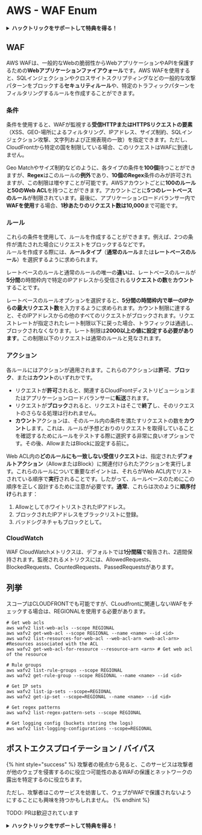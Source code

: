 # AWS - WAF Enum

<details>

<summary><strong>ハックトリックをサポートして特典を得る！</strong></summary>

* **HackTricksで会社を宣伝したい**場合や、**PEASSの最新バージョンにアクセスしたい**場合、または**HackTricksをPDFでダウンロード**したい場合は、[**サブスクリプションプラン**](https://github.com/sponsors/carlospolop)をチェックしてください！
* [**公式のPEASS＆HackTricksグッズ**](https://peass.creator-spring.com)を手に入れる
* [**The PEASS Family**](https://opensea.io/collection/the-peass-family)を見つけて、独占的な[**NFT**](https://opensea.io/collection/the-peass-family)のコレクションを見つける
* 💬 [**Discordグループ**](https://discord.gg/hRep4RUj7f)または[**Telegramグループ**](https://t.me/peass)に参加するか、**Twitter**で私をフォローする🐦 [**@carlospolopm**](https://twitter.com/carlospolopm)
* **ハッキングのトリックを共有するには、**[**HackTricks**](https://github.com/carlospolop/hacktricks)と[**HackTricks Cloud**](https://github.com/carlospolop/hacktricks-cloud)のGitHubリポジトリにPRを提出してください。

</details>

## WAF

AWS WAFは、一般的なWebの脆弱性からWebアプリケーションやAPIを保護するための**Webアプリケーションファイアウォール**です。AWS WAFを使用すると、SQLインジェクションやクロスサイトスクリプティングなどの一般的な攻撃パターンをブロックする**セキュリティルール**や、特定のトラフィックパターンをフィルタリングするルールを作成することができます。

### 条件

条件を使用すると、WAFが監視する**受信HTTPまたはHTTPSリクエストの要素**（XSS、GEO-場所によるフィルタリング、IPアドレス、サイズ制約、SQLインジェクション攻撃、文字列および正規表現の一致）を指定できます。ただし、CloudFrontから特定の国を制限している場合、このリクエストはWAFに到達しません。

Geo Matchやサイズ制約などのように、各タイプの条件を**100個**持つことができますが、**Regex**はこのルールの**例外**であり、**10個のRegex**条件のみが許可されますが、この制限は増やすことが可能です。AWSアカウントごとに**100のルールと50のWeb ACL**を持つことができます。アカウントごとに**5つのレートベースのルール**が制限されています。最後に、アプリケーションロードバランサー内で**WAFを使用**する場合、**1秒あたりのリクエスト数は10,000**まで可能です。

### ルール

これらの条件を使用して、ルールを作成することができます。例えば、2つの条件が満たされた場合にリクエストをブロックするなどです。\
ルールを作成する際には、**ルールタイプ**（**通常のルール**または**レートベースのルール**）を選択するように求められます。

レートベースのルールと通常のルールの唯一の**違い**は、レートベースのルールが**5分間**の時間枠内で特定のIPアドレスから受信される**リクエストの数**を**カウント**することです。

レートベースのルールオプションを選択すると、**5分間の時間枠内で単一のIPからの最大リクエスト数**を入力するように求められます。カウント制限に達すると、そのIPアドレスからの他のすべてのリクエストがブロックされます。リクエストレートが指定されたレート制限以下に戻った場合、トラフィックは通過し、ブロックされなくなります。レート制限は**2000以上の値に設定する必要があります**。この制限以下のリクエストは通常のルールと見なされます。

### アクション

各ルールにはアクションが適用されます。これらのアクションは**許可**、**ブロック**、または**カウント**のいずれかです。

* リクエストが**許可**されると、関連するCloudFrontディストリビューションまたはアプリケーションロードバランサーに**転送**されます。
* リクエストが**ブロック**されると、リクエストはそこで**終了**し、そのリクエストのさらなる処理は行われません。
* **カウント**アクションは、そのルール内の条件を満たすリクエストの数を**カウント**します。これは、ルールが予想どおりのリクエストを取得していることを確認するためにルールをテストする際に選択する非常に良いオプションです。その後、AllowまたはBlockに設定する前に。

Web ACL内の**どのルールにも一致しない受信リクエスト**は、指定された**デフォルトアクション**（AllowまたはBlock）に関連付けられたアクションを実行します。これらのルールについて重要なポイントは、それらがWeb ACL内でリストされている順序で**実行**されることです。したがって、ルールベースのためにこの順序を正しく設計するために注意が必要です。**通常**、これらは次のように**順序付け**られます：

1. AllowとしてホワイトリストされたIPアドレス。
2. ブロックされたIPアドレスをブラックリストに登録。
3. バッドシグネチャもブロックとして。

### CloudWatch

WAF CloudWatchメトリクスは、デフォルトでは**1分間隔**で報告され、2週間保持されます。監視されるメトリクスには、AllowedRequests、BlockedRequests、CountedRequests、PassedRequestsがあります。

## 列挙

スコープはCLOUDFRONTでも可能ですが、CLoudfrontに関連しないWAFをチェックする場合は、REGIONALを使用する必要があります。
```
# Get web acls
aws wafv2 list-web-acls --scope REGIONAL
aws wafv2 get-web-acl --scope REGIONAL --name <name> --id <id>
aws wafv2 list-resources-for-web-acl --web-acl-arn <web-acl-arn> #Resources associated with the ACL
aws wafv2 get-web-acl-for-resource --resource-arn <arn> # Get web acl of the resource

# Rule groups
aws wafv2 list-rule-groups --scope REGIONAL
aws wafv2 get-rule-group --scope REGIONAL --name <name> --id <id>

# Get IP sets
aws wafv2 list-ip-sets --scope=REGIONAL
aws wafv2 get-ip-set --scope=REGIONAL --name <name> --id <id>

# Get regex patterns
aws wafv2 list-regex-pattern-sets --scope REGIONAL

# Get logging config (buckets storing the logs)
aws wafv2 list-logging-configurations --scope=REGIONAL
```
## ポストエクスプロイテーション / バイパス

{% hint style="success" %}
攻撃者の視点から見ると、このサービスは攻撃者が他のウェブを侵害するのに役立つ可能性のあるWAFの保護とネットワークの露出を特定するのに役立ちます。

ただし、攻撃者はこのサービスを妨害して、ウェブがWAFで保護されないようにすることにも興味を持つかもしれません。
{% endhint %}

TODO: PRは歓迎されています

<details>

<summary><strong>ハックトリックをサポートして特典を得る！</strong></summary>

* もしもあなたの**会社をHackTricksで宣伝したい**場合や、**最新版のPEASSやHackTricksのPDFをダウンロード**したい場合は、[**SUBSCRIPTION PLANS**](https://github.com/sponsors/carlospolop)をチェックしてください！
* [**公式PEASS＆HackTricksのグッズ**](https://peass.creator-spring.com)を手に入れましょう
* [**The PEASS Family**](https://opensea.io/collection/the-peass-family)を見つけて、独占的な[**NFT**](https://opensea.io/collection/the-peass-family)のコレクションを発見しましょう
* 💬 [**Discordグループ**](https://discord.gg/hRep4RUj7f)または[**Telegramグループ**](https://t.me/peass)に**参加**するか、**Twitter**で私をフォローしてください 🐦 [**@carlospolopm**](https://twitter.com/carlospolopm)
* **ハッキングのトリックを共有するために、PRを** [**HackTricks**](https://github.com/carlospolop/hacktricks) **および** [**HackTricks Cloud**](https://github.com/carlospolop/hacktricks-cloud) **のGitHubリポジトリに提出してください。**

</details>
